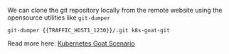 
We can clone the git repository locally from the remote website using the opensource utilities like `git-dumper`

```
git-dumper {{TRAFFIC_HOST1_1230}}/.git k8s-goat-git
```

Read more here: [Kubernetes Goat Scenario](https://madhuakula.com/kubernetes-goat/docs/scenarios/scenario-1)